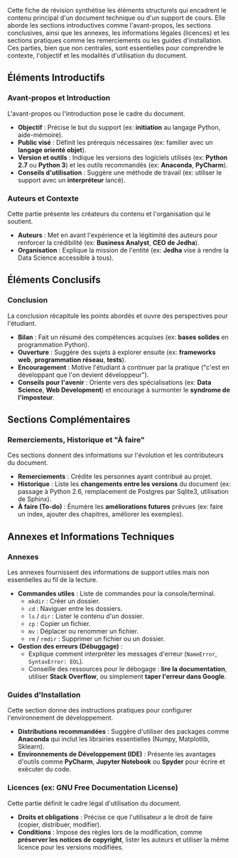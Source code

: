 Cette fiche de révision synthétise les éléments structurels qui encadrent le contenu principal d'un document technique ou d'un support de cours. Elle aborde les sections introductives comme l'avant-propos, les sections conclusives, ainsi que les annexes, les informations légales (licences) et les sections pratiques comme les remerciements ou les guides d'installation. Ces parties, bien que non centrales, sont essentielles pour comprendre le contexte, l'objectif et les modalités d'utilisation du document.

## Éléments Introductifs

### Avant-propos et Introduction
L'avant-propos ou l'introduction pose le cadre du document.
- **Objectif** : Précise le but du support (ex: **initiation** au langage Python, aide-mémoire).
- **Public visé** : Définit les prérequis nécessaires (ex: familier avec un **langage orienté objet**).
- **Version et outils** : Indique les versions des logiciels utilisés (ex: **Python 2.7** ou **Python 3**) et les outils recommandés (ex: **Anaconda**, **PyCharm**).
- **Conseils d'utilisation** : Suggère une méthode de travail (ex: utiliser le support avec un **interpréteur** lancé).

### Auteurs et Contexte
Cette partie présente les créateurs du contenu et l'organisation qui le soutient.
- **Auteurs** : Met en avant l'expérience et la légitimité des auteurs pour renforcer la crédibilité (ex: **Business Analyst**, **CEO de Jedha**).
- **Organisation** : Explique la mission de l'entité (ex: **Jedha** vise à rendre la Data Science accessible à tous).

## Éléments Conclusifs

### Conclusion
La conclusion récapitule les points abordés et ouvre des perspectives pour l'étudiant.
- **Bilan** : Fait un résumé des compétences acquises (ex: **bases solides** en programmation Python).
- **Ouverture** : Suggère des sujets à explorer ensuite (ex: **frameworks web**, **programmation réseau**, **tests**).
- **Encouragement** : Motive l'étudiant à continuer par la pratique ("c'est en développant que l'on devient développeur").
- **Conseils pour l'avenir** : Oriente vers des spécialisations (ex: **Data Science**, **Web Development**) et encourage à surmonter le **syndrome de l'imposteur**.

## Sections Complémentaires

### Remerciements, Historique et "À faire"
Ces sections donnent des informations sur l'évolution et les contributeurs du document.
- **Remerciements** : Crédite les personnes ayant contribué au projet.
- **Historique** : Liste les **changements entre les versions** du document (ex: passage à Python 2.6, remplacement de Postgres par Sqlite3, utilisation de Sphinx).
- **À faire (To-do)** : Énumère les **améliorations futures** prévues (ex: faire un index, ajouter des chapitres, améliorer les exemples).

## Annexes et Informations Techniques

### Annexes
Les annexes fournissent des informations de support utiles mais non essentielles au fil de la lecture.
- **Commandes utiles** : Liste de commandes pour la console/terminal.
    - `mkdir` : Créer un dossier.
    - `cd` : Naviguer entre les dossiers.
    - `ls` / `dir` : Lister le contenu d'un dossier.
    - `cp` : Copier un fichier.
    - `mv` : Déplacer ou renommer un fichier.
    - `rm` / `rmdir` : Supprimer un fichier ou un dossier.
- **Gestion des erreurs (Débuggage)** :
    - Explique comment interpréter les messages d'erreur (`NameError`, `SyntaxError: EOL`).
    - Conseille des ressources pour le débogage : **lire la documentation**, utiliser **Stack Overflow**, ou simplement **taper l'erreur dans Google**.

### Guides d'Installation
Cette section donne des instructions pratiques pour configurer l'environnement de développement.
- **Distributions recommandées** : Suggère d'utiliser des packages comme **Anaconda** qui inclut les librairies essentielles (Numpy, Matplotlib, Sklearn).
- **Environnements de Développement (IDE)** : Présente les avantages d'outils comme **PyCharm**, **Jupyter Notebook** ou **Spyder** pour écrire et exécuter du code.

### Licences (ex: GNU Free Documentation License)
Cette partie définit le cadre légal d'utilisation du document.
- **Droits et obligations** : Précise ce que l'utilisateur a le droit de faire (copier, distribuer, modifier).
- **Conditions** : Impose des règles lors de la modification, comme **préserver les notices de copyright**, lister les auteurs et utiliser la même licence pour les versions modifiées.